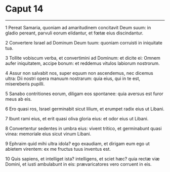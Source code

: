 # Caput 14

***

1 Pereat Samaria, quoniam ad amaritudinem concitavit Deum suum: in gladio pereant, parvuli eorum elidantur, et fœtæ eius discindantur.

2 Convertere Israel ad Dominum Deum tuum: quoniam corruisti in iniquitate tua.

3 Tollite vobiscum verba, et convertimini ad Dominum: et dicite ei: Omnem aufer iniquitatem, accipe bonum: et reddemus vitulos labiorum nostrorum.

4 Assur non salvabit nos, super equum non ascendemus, nec dicemus ultra: Dii nostri opera manuum nostrarum: quia eius, qui in te est, misereberis pupilli.

5 Sanabo contritiones eorum, diligam eos spontanee: quia aversus est furor meus ab eis.

6 Ero quasi ros, Israel germinabit sicut lilium, et erumpet radix eius ut Libani.

7 Ibunt rami eius, et erit quasi oliva gloria eius: et odor eius ut Libani.

8 Convertentur sedentes in umbra eius: vivent tritico, et germinabunt quasi vinea: memoriale eius sicut vinum Libani.

9 Ephraim quid mihi ultra idola? ego exaudiam, et dirigam eum ego ut abietem virentem: ex me fructus tuus inventus est.

10 Quis sapiens, et intelliget ista? intelligens, et sciet hæc? quia rectæ viæ Domini, et iusti ambulabunt in eis: prævaricatores vero corruent in eis.

